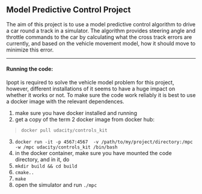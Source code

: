 ## Model Predictive Control Project
The aim of this project is to use a model predictive control 
algorithm to drive a car round a track in a simulator.
The algorithm provides steering angle and throttle
commands to the car by calculating what the
cross track errors are currently, and based on the vehicle movement
model, how it should move to minimize this error.

---
#### Running the code:
Ipopt is required to solve the
vehicle model problem for this project, however, different installations of it
 seems to have a huge impact on whether it works or not. To make
 sure the code work reliably it is best to use a docker image with
 the relevant dependences. 
1. make sure you have docker installed and running
2. get a copy of the term 2 docker image from docker hub: 
>`docker pull udacity/controls_kit`
3. `docker run -it -p 4567:4567  -v /path/to/my/project/directory:/mpc -w /mpc udacity/controls_kit /bin/bash`
4. in the docker container, make sure you have mounted the code directory,
and in it, do
5. `mkdir build && cd build`
6. `cmake..`
7. `make`
8. open the simulator and run `./mpc`